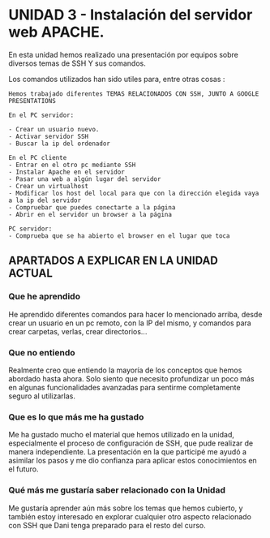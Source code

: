 # UNIDAD 3 - Instalación del servidor web APACHE.

En esta unidad hemos realizado una presentación por equipos sobre diversos temas de SSH Y sus comandos.

Los comandos utilizados han sido utiles para, entre otras cosas : 
    
    Hemos trabajado diferentes TEMAS RELACIONADOS CON SSH, JUNTO A GOOGLE PRESENTATIONS

    En el PC servidor:

    - Crear un usuario nuevo.
    - Activar servidor SSH
    - Buscar la ip del ordenador

    En el PC cliente
    - Entrar en el otro pc mediante SSH
    - Instalar Apache en el servidor
    - Pasar una web a algún lugar del servidor
    - Crear un virtualhost
    - Modificar los host del local para que con la dirección elegida vaya a la ip del servidor
    - Compruebar que puedes conectarte a la página
    - Abrir en el servidor un browser a la página

    PC servidor:
    - Comprueba que se ha abierto el browser en el lugar que toca


## APARTADOS A EXPLICAR EN LA UNIDAD ACTUAL

### Que he aprendido 

He aprendido diferentes comandos para hacer lo mencionado arriba, desde crear un usuario en un pc remoto, con la IP del mismo, y comandos para crear carpetas, verlas, crear directorios...

### Que no entiendo

Realmente creo que entiendo la mayoría de los conceptos que hemos abordado hasta ahora. Solo siento que necesito profundizar un poco más en algunas funcionalidades avanzadas para sentirme completamente seguro al utilizarlas.

### Que es lo que más me ha gustado

Me ha gustado mucho el material que hemos utilizado en la unidad, especialmente el proceso de configuración de SSH, que pude realizar de manera independiente. La presentación en la que participé me ayudó a asimilar los pasos y me dio confianza para aplicar estos conocimientos en el futuro.

### Qué más me gustaría saber relacionado con la Unidad

Me gustaría aprender aún más sobre los temas que hemos cubierto, y también estoy interesado en explorar cualquier otro aspecto relacionado con SSH que Dani tenga preparado para el resto del curso.